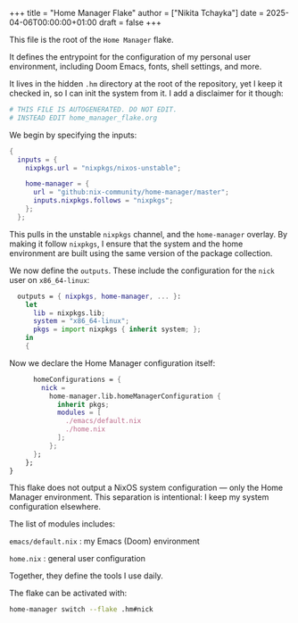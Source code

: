 +++
title = "Home Manager Flake"
author = ["Nikita Tchayka"]
date = 2025-04-06T00:00:00+01:00
draft = false
+++

This file is the root of the `Home Manager` flake.

It defines the entrypoint for the configuration of my personal user environment, including Doom Emacs, fonts, shell settings, and more.

It lives in the hidden `.hm` directory at the root of the repository, yet I keep it checked in,
so I can init the system from it. I add a disclaimer for it though:

```nix
# THIS FILE IS AUTOGENERATED. DO NOT EDIT.
# INSTEAD EDIT home_manager_flake.org
```

We begin by specifying the inputs:

```nix
{
  inputs = {
    nixpkgs.url = "nixpkgs/nixos-unstable";

    home-manager = {
      url = "github:nix-community/home-manager/master";
      inputs.nixpkgs.follows = "nixpkgs";
    };
  };
```

This pulls in the unstable `nixpkgs` channel, and the `home-manager` overlay. By making it follow `nixpkgs`, I ensure that the system and the home environment are built using the same version of the package collection.

We now define the `outputs`. These include the configuration for the `nick` user on `x86_64-linux`:

```nix
  outputs = { nixpkgs, home-manager, ... }:
    let
      lib = nixpkgs.lib;
      system = "x86_64-linux";
      pkgs = import nixpkgs { inherit system; };
    in
    {
```

Now we declare the Home Manager configuration itself:

```nix
      homeConfigurations = {
        nick =
          home-manager.lib.homeManagerConfiguration {
            inherit pkgs;
            modules = [
              ./emacs/default.nix
              ./home.nix
            ];
          };
      };
    };
}
```

This flake does not output a NixOS system configuration — only the Home Manager environment. This separation is intentional: I keep my system configuration elsewhere.

The list of modules includes:

`emacs/default.nix`
: my Emacs (Doom) environment

`home.nix`
: general user configuration

Together, they define the tools I use daily.

The flake can be activated with:

```sh
home-manager switch --flake .hm#nick
```
